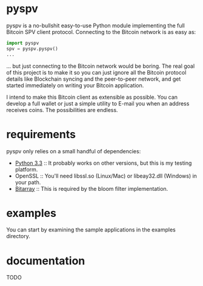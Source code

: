 pyspv
=====

pyspv is a no-bullshit easy-to-use Python module implementing the full Bitcoin
SPV client protocol.  Connecting to the Bitcoin network is as easy as:

```python
import pyspv
spv = pyspv.pyspv()
...
```

... but just connecting to the Bitcoin network would be boring.  The real goal
of this project is to make it so you can just ignore all the Bitcoin protocol
details like Blockchain syncing and the peer-to-peer network, and get started
immediately on writing your Bitcoin application.  

I intend to make this Bitcoin client as extensible as possible.  You can
develop a full wallet or just a simple utility to E-mail you when an address
receives coins.  The possibilities are endless.

requirements
============

pyspv only relies on a small handful of dependencies:

* [Python 3.3](http://www.python.org/) :: It probably works on other versions, but this is my testing platform.
* OpenSSL :: You'll need libssl.so (Linux/Mac) or libeay32.dll (Windows) in your path.
* [Bitarray](https://github.com/ilanschnell/bitarray) :: This is required by the bloom filter implementation.

examples
========

You can start by examining the sample applications in the examples directory.

documentation
=============

TODO
